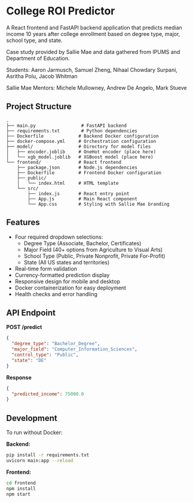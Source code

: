 # College ROI Predictor

A React frontend and FastAPI backend application that predicts median income 10 years after college enrollment based on degree type, major, school type, and state. 

Case study provided by Sallie Mae and data gathered from IPUMS and Department of Education.

Students: Aaron Jarmusch, Samuel Zheng, Nihaal Chowdary Surpani, Asritha Polu, Jacob Whitman

Sallie Mae Mentors: Michele Mullowney, Andrew De Angelo, Mark Stueve

## Project Structure

```
.
├── main.py                 # FastAPI backend
├── requirements.txt        # Python dependencies
├── Dockerfile             # Backend Docker configuration
├── docker-compose.yml     # Orchestration configuration
├── model/                 # Directory for model files
│   ├── encoder.joblib     # OneHot encoder (place here)
│   └── xgb_model.joblib   # XGBoost model (place here)
└── frontend/              # React frontend
    ├── package.json       # Node.js dependencies
    ├── Dockerfile         # Frontend Docker configuration
    ├── public/
    │   └── index.html     # HTML template
    └── src/
        ├── index.js       # React entry point
        ├── App.js         # Main React component
        └── App.css        # Styling with Sallie Mae branding
```

## Features

- Four required dropdown selections:
  - Degree Type (Associate, Bachelor, Certificates)
  - Major Field (40+ options from Agriculture to Visual Arts)
  - School Type (Public, Private Nonprofit, Private For-Profit)
  - State (All US states and territories)
- Real-time form validation
- Currency-formatted prediction display
- Responsive design for mobile and desktop
- Docker containerization for easy deployment
- Health checks and error handling

## API Endpoint

**POST /predict**
```json
{
  "degree_type": "Bachelor_Degree",
  "major_field": "Computer_Information_Sciences", 
  "control_type": "Public",
  "state": "DE"
}
```

**Response**
```json
{
  "predicted_income": 75000.0
}
```

## Development

To run without Docker:

**Backend:**
```bash
pip install -r requirements.txt
uvicorn main:app --reload
```

**Frontend:**
```bash
cd frontend
npm install
npm start
```